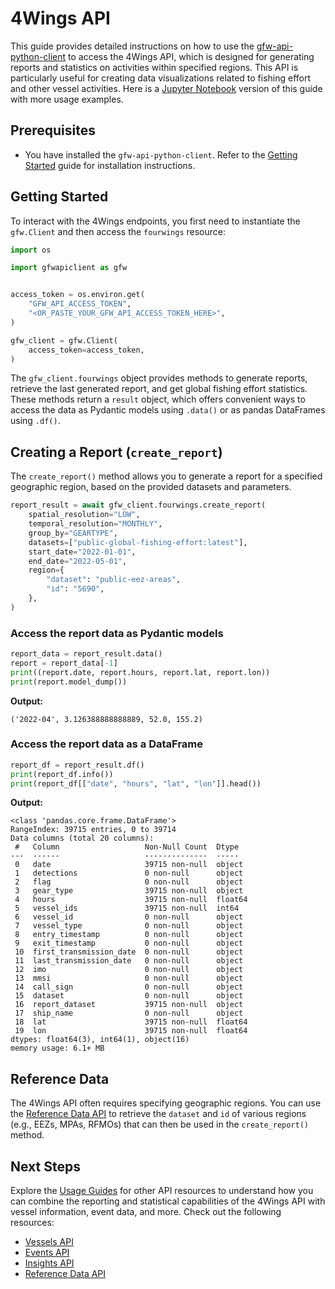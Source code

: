 # 4Wings API

This guide provides detailed instructions on how to use the [gfw-api-python-client](https://github.com/GlobalFishingWatch/gfw-api-python-client) to access the 4Wings API, which is designed for generating reports and statistics on activities within specified regions. This API is particularly useful for creating data visualizations related to fishing effort and other vessel activities. Here is a [Jupyter Notebook](https://github.com/GlobalFishingWatch/gfw-api-python-client/blob/develop/notebooks/usage-guides/4wings-api.ipynb) version of this guide with more usage examples.


## Prerequisites

- You have installed the `gfw-api-python-client`. Refer to the [Getting Started](../getting-started) guide for installation instructions.


## Getting Started

To interact with the 4Wings endpoints, you first need to instantiate the `gfw.Client` and then access the `fourwings` resource:


```python
import os

import gfwapiclient as gfw


access_token = os.environ.get(
    "GFW_API_ACCESS_TOKEN",
    "<OR_PASTE_YOUR_GFW_API_ACCESS_TOKEN_HERE>",
)

gfw_client = gfw.Client(
    access_token=access_token,
)
```

The `gfw_client.fourwings` object provides methods to generate reports, retrieve the last generated report, and get global fishing effort statistics. These methods return a `result` object, which offers convenient ways to access the data as Pydantic models using `.data()` or as pandas DataFrames using `.df()`.


## Creating a Report (`create_report`)

The `create_report()` method allows you to generate a report for a specified geographic region, based on the provided datasets and parameters.


```python
report_result = await gfw_client.fourwings.create_report(
    spatial_resolution="LOW",
    temporal_resolution="MONTHLY",
    group_by="GEARTYPE",
    datasets=["public-global-fishing-effort:latest"],
    start_date="2022-01-01",
    end_date="2022-05-01",
    region={
        "dataset": "public-eez-areas",
        "id": "5690",
    },
)
```

### Access the report data as Pydantic models

```python
report_data = report_result.data()
report = report_data[-1]
print((report.date, report.hours, report.lat, report.lon))
print(report.model_dump())
```

**Output:**

```
('2022-04', 3.126388888888889, 52.0, 155.2)
```

### Access the report data as a DataFrame

```python
report_df = report_result.df()
print(report_df.info())
print(report_df[["date", "hours", "lat", "lon"]].head())
```

**Output:**

```
<class 'pandas.core.frame.DataFrame'>
RangeIndex: 39715 entries, 0 to 39714
Data columns (total 20 columns):
 #   Column                   Non-Null Count  Dtype
---  ------                   --------------  -----
 0   date                     39715 non-null  object
 1   detections               0 non-null      object
 2   flag                     0 non-null      object
 3   gear_type                39715 non-null  object
 4   hours                    39715 non-null  float64
 5   vessel_ids               39715 non-null  int64
 6   vessel_id                0 non-null      object
 7   vessel_type              0 non-null      object
 8   entry_timestamp          0 non-null      object
 9   exit_timestamp           0 non-null      object
 10  first_transmission_date  0 non-null      object
 11  last_transmission_date   0 non-null      object
 12  imo                      0 non-null      object
 13  mmsi                     0 non-null      object
 14  call_sign                0 non-null      object
 15  dataset                  0 non-null      object
 16  report_dataset           39715 non-null  object
 17  ship_name                0 non-null      object
 18  lat                      39715 non-null  float64
 19  lon                      39715 non-null  float64
dtypes: float64(3), int64(1), object(16)
memory usage: 6.1+ MB
```

## Reference Data

The 4Wings API often requires specifying geographic regions. You can use the [Reference Data API](references-data-api) to retrieve the `dataset` and `id` of various regions (e.g., EEZs, MPAs, RFMOs) that can then be used in the `create_report()` method.

## Next Steps

Explore the [Usage Guides](index) for other API resources to understand how you can combine the reporting and statistical capabilities of the 4Wings API with vessel information, event data, and more. Check out the following resources:

  - [Vessels API](vessels-api)
  - [Events API](events-api)
  - [Insights API](insights-api)
  - [Reference Data API](references-data-api)
